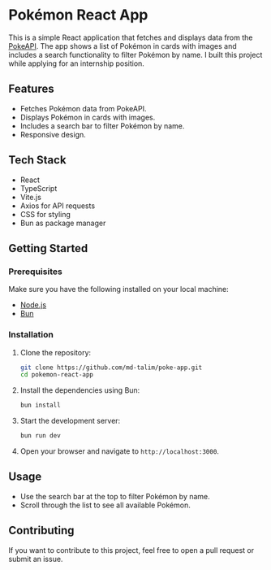 # Pokémon React App

This is a simple React application that fetches and displays data from the [PokeAPI](https://pokeapi.co/). The app shows a list of Pokémon in cards with images and includes a search functionality to filter Pokémon by name. I built this project while applying for an internship position.

## Features

- Fetches Pokémon data from PokeAPI.
- Displays Pokémon in cards with images.
- Includes a search bar to filter Pokémon by name.
- Responsive design.

## Tech Stack

- React
- TypeScript
- Vite.js
- Axios for API requests
- CSS for styling
- Bun as package manager

## Getting Started

### Prerequisites

Make sure you have the following installed on your local machine:

- [Node.js](https://nodejs.org/en/download/)
- [Bun](https://bun.sh/)

### Installation

1. Clone the repository:
   ```bash
   git clone https://github.com/md-talim/poke-app.git
   cd pokemon-react-app
   ```
2. Install the dependencies using Bun:
   ```bash
   bun install
   ```
3. Start the development server:
   ```bash
   bun run dev
   ```
4. Open your browser and navigate to `http://localhost:3000`.

## Usage

- Use the search bar at the top to filter Pokémon by name.
- Scroll through the list to see all available Pokémon.

## Contributing

If you want to contribute to this project, feel free to open a pull request or submit an issue.
